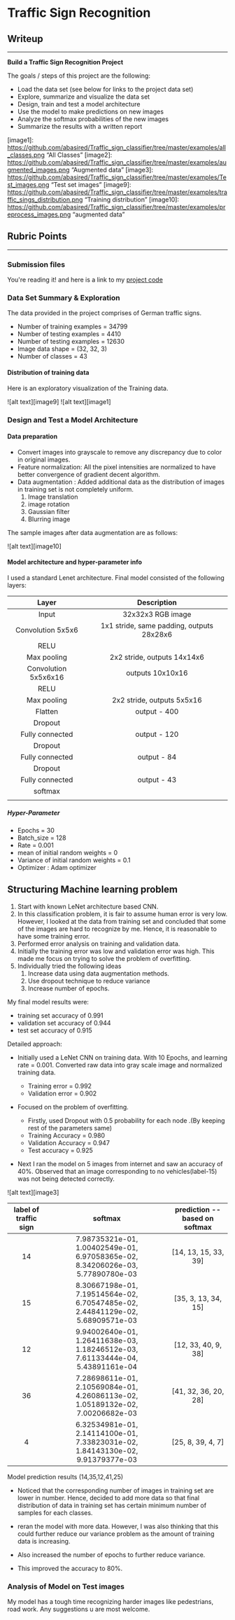 # **Traffic Sign Recognition** 

## Writeup

---

**Build a Traffic Sign Recognition Project**

The goals / steps of this project are the following:
* Load the data set (see below for links to the project data set)
* Explore, summarize and visualize the data set
* Design, train and test a model architecture
* Use the model to make predictions on new images
* Analyze the softmax probabilities of the new images
* Summarize the results with a written report


[//]: # (Image References)

[image1]: https://github.com/abasired/Traffic_sign_classifier/tree/master/examples/all_classes.png “All Classes”
[image2]: https://github.com/abasired/Traffic_sign_classifier/tree/master/examples/augmented_images.png “Augmented data”
[image3]: https://github.com/abasired/Traffic_sign_classifier/tree/master/examples/Test_images.png “Test set images”
[image9]: https://github.com/abasired/Traffic_sign_classifier/tree/master/examples/traffic_sings_distribution.png “Training distribution”
[image10]: https://github.com/abasired/Traffic_sign_classifier/tree/master/examples/preprocess_images.png “augmented data”

## Rubric Points

---
### Submission files

You're reading it! and here is a link to my [project code](https://github.com/abasired/Traffic_sign_classifier/blob/master/Traffic_Sign_Classifier.ipynb)

### Data Set Summary & Exploration

The data provided in the project comprises of German traffic signs.

* Number of training examples = 34799
* Number of testing examples = 4410
* Number of testing examples = 12630
* Image data shape = (32, 32, 3)
* Number of classes = 43


#### Distribution of training data

Here is an exploratory visualization of the Training data. 

![alt text][image9]
![alt text][image1]

### Design and Test a Model Architecture

#### Data preparation

* Convert images into grayscale to remove any discrepancy due to color in original images. 
* Feature normalization: All the pixel intensities are normalized to have better convergence of gradient decent algorithm.  
* Data augmentation : Added additional data as the distribution of images in training set is not completely uniform. 
    1. Image translation 
    2. image rotation 
    3. Gaussian filter 
    4. Blurring image

The sample images after data augmentation are as follows:

![alt text][image10]

#### Model architecture and hyper-parameter info
I used a standard Lenet architecture. Final model consisted of the following layers:

| Layer         			|     Description	        						| 
|:---------------------:	|:---------------------------------------------:	| 
| Input         			| 32x32x3 RGB image   							| 
| Convolution 5x5x6     	| 1x1 stride, same padding, outputs 28x28x6 		|
| RELU					|											|
| Max pooling	      		| 2x2 stride,  outputs 14x14x6 					|
| Convolution 5x5x6x16	    	| outputs 10x10x16      						|
| RELU					|											|
| Max pooling	      		| 2x2 stride,  outputs 5x5x16 					|
| Flatten					| output - 400        							|
| Dropout					|        										|
| Fully connected			| output - 120        							|
| Dropout					|         									|
| Fully connected			| output - 84      							|
| Dropout					|        										|				
| Fully connected			| output - 43      							|
| softmax					|											|
|						|											|
 


##### Hyper-Parameter
* Epochs = 30
* Batch_size = 128
* Rate = 0.001
* mean of initial random weights = 0
* Variance of initial random weights = 0.1
* Optimizer : Adam optimizer




## Structuring Machine learning problem

1. Start with known LeNet architecture based CNN.
2. In this classification problem, it is fair to assume human error is very low. However, I looked at the data from training set and concluded that some of the images are hard to recognize by me. Hence, it is reasonable to have some training error.
3. Performed error analysis on training and validation data. 
4. Initially the training error was low and validation error was high. This made me focus on trying to solve the problem of overfitting.
5. Individually tried the following ideas
	1. Increase data using data augmentation methods.
	2. Use dropout technique to reduce variance
	3. Increase number of epochs.

My final model results were:
* training set accuracy of 0.991
* validation set accuracy of 0.944
* test set accuracy of 0.915

Detailed approach:
* Initially used a LeNet CNN on training data. With 10 Epochs, and learning rate = 0.001. Converted raw data into gray scale image and normalized training data.
   * Training error = 0.992
   * Validation error = 0.902
* Focused on the problem of overfitting. 
   * Firstly, used Dropout with 0.5 probability for each node .(By keeping rest of the parameters same)
   * Training Accuracy = 0.980
   * Validation Accuracy = 0.947
   * Test accuracy  = 0.925

* Next I ran the model on 5 images from internet and saw an accuracy of 40%. Observed that an image corresponding to no vehicles(label-15) was not being detected correctly. 

![alt text][image3]


| label of traffic sign      	|     softmax	        									| prediction -- based on softmax
|:---------------------:	|:---------------------------------------------:						| :---------------------------------------------:
| 14         			| 7.98735321e-01,   1.00402549e-01,   6.97058365e-02, 8.34206026e-03,   5.77890780e-03	 	| [14, 13, 15, 33, 39]
| 15         			| 8.30667198e-01,   7.19514564e-02,   6.70547485e-02, 2.44841129e-02,   5.68909571e-03		| [35,  3, 13, 34, 15]
| 12         			| 9.94002640e-01,   1.26411638e-03,   1.18246512e-03, 7.61133444e-04,   5.43891161e-04	 	| [12, 33, 40,  9, 38]
| 36         			| 7.28698611e-01,   2.10569084e-01,   4.26086113e-02, 1.05189132e-02,   7.00206682e-03		| [41, 32, 36, 20, 28]
| 4         			| 6.32534981e-01,   2.14114100e-01,   7.33823031e-02, 1.84143130e-02,   9.91379377e-03	 	| [25,  8, 39,  4,  7]

 


Model prediction results (14,35,12,41,25)

* Noticed that the corresponding number of images in training set are lower in number. Hence, decided to add more data so that final distribution of data in training set has certain minimum number of samples for each classes. 

* reran the model with more data. However, I was also thinking that this could further reduce our variance problem as the amount of training data is increasing.

* Also increased the number of epochs to further reduce variance.

* This improved the accuracy to 80%.


### Analysis of Model on Test images

My model has a tough time recognizing harder images like pedestrians, road work. Any suggestions u are most welcome. 